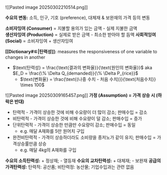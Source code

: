 ![[Pasted image 20250302210514.png]]

**수요의 변동:** 소득, 인구, 기호 (preference), 대체재 & 보완재의 가격 등의 변동

**소비자잉여 (Consumer)** = 지불할 용의가 있는 금액 - 실제 지불한 금액  
**생산자잉여 (Production)** = 실제로 받은 금액 - 최소한 받아야 할 듬액
**사회적잉여 (Social)** = 소비자잉여 + 생산자잉여

**[[Dictionary#ㅌ|탄력성]]:** measures the responsiveness of one variable to changes in another
- $\text{탄력성} = \frac{\text{결과의 변화율}}{\text{원인의 변화율}}$ aka $E_D = \frac{\% \Delta Q_{demanded}}{\% \Delta P_{rice}}$
	- $\text{변화율} = \frac{\text{(나중 수치 - 처음 수치)}}{\text{처음수치}} \times 100$

![[Pasted image 20250309165457.png]]
**가정 (Assumption) = 가격 상승 시 (하락은 반대)**
- 탄력적 - 가격이 상승한 것에 비해 수요량이 더 많이 감소; 판매수입 = 감소
- 비탄력적 - 가격이 상승한 것에 비해 수요량이 덜 감소; 판매수입 = 증가
- 단위탄력적 - 가격이 상승한 만큼만 수요량이 감소; 판매수입 = 동일
	- e.g. 매달 A재화를 5만 원어치 구입
- 완전비탄력적 - 가격이 상승하더라도 소비량을 종저노가 같이 유지; 판매수입 = 가격상승률만큼 상승
	- e.g. 매달 4kg의 A재화를 구입

**수요의 소득탄력성:** + 정상재; - 열등재
**수요의 교차탄력성:** + 대체재; - 보완재
**공급의 가격탄력성:** 탄력적: 공산품; 비탄력정: 농산물; 기업수입과는 관련 없음
